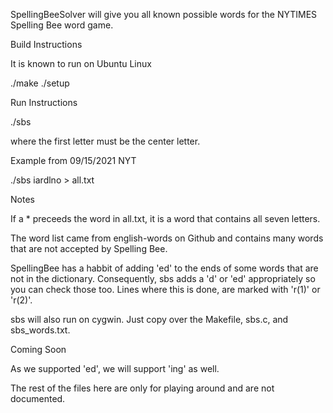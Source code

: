 SpellingBeeSolver will give you all known possible words
for the NYTIMES Spelling Bee word game.

Build Instructions

  It is known to run on Ubuntu Linux

  ./make
  ./setup

Run Instructions

  ./sbs <seven-puzzle-letters>

  where the first letter must be the center letter.

Example from 09/15/2021 NYT

  ./sbs iardlno > all.txt

Notes

  If a * preceeds the word in all.txt, it is a word that contains
  all seven letters.

  The word list came from english-words on Github and contains many
  words that are not accepted by Spelling Bee.

  SpellingBee has a habbit of adding 'ed' to the ends of some
  words that are not in the dictionary. Consequently, sbs adds a
  'd' or 'ed' appropriately so you can check those too. Lines
  where this is done, are marked with 'r(1)' or 'r(2)'.

  sbs will also run on cygwin. Just copy over the Makefile, sbs.c, and sbs_words.txt.

Coming Soon

  As we supported 'ed', we will support 'ing' as well.
  
  The rest of the files here are only for playing around and are not
  documented.

